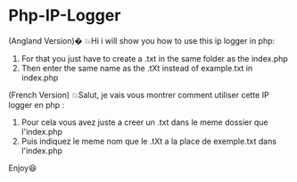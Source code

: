# Php-IP-Logger
(Angland Version)�
💥Hi i will show you how to use this ip logger in php:

1. For that you just have to create a .txt in the same folder as the index.php
2. Then enter the same name as the .tXt instead of example.txt in index.php

(French Version)
💥Salut, je vais vous montrer comment utiliser cette IP logger en php :
1. Pour cela vous avez juste a creer un .txt dans le meme dossier que l'index.php
2. Puis indiquez le meme nom que le .tXt a la place de exemple.txt dans l'index.php

Enjoy😆
